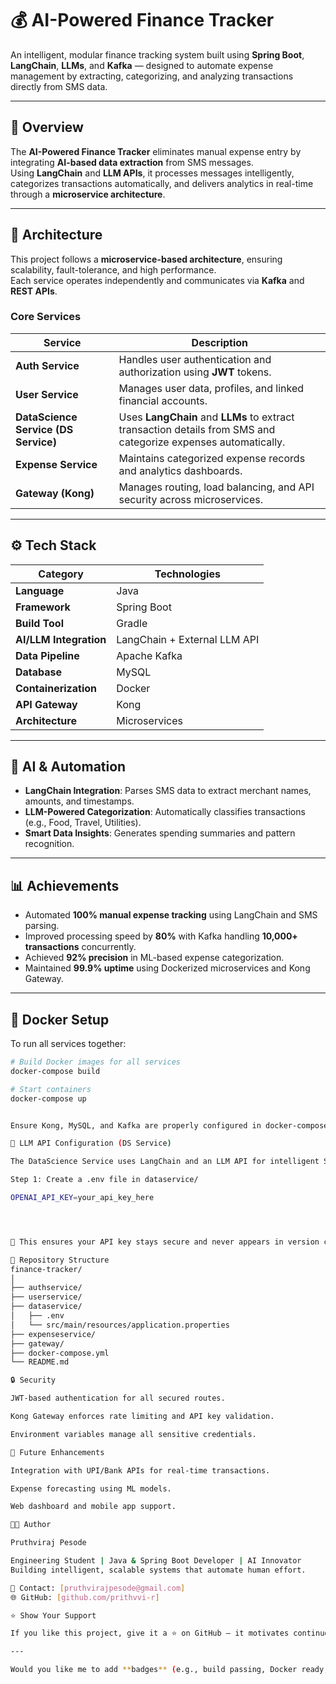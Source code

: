 # 💰 AI-Powered Finance Tracker

An intelligent, modular finance tracking system built using **Spring Boot**, **LangChain**, **LLMs**, and **Kafka** — designed to automate expense management by extracting, categorizing, and analyzing transactions directly from SMS data.

---

## 🚀 Overview

The **AI-Powered Finance Tracker** eliminates manual expense entry by integrating **AI-based data extraction** from SMS messages.  
Using **LangChain** and **LLM APIs**, it processes messages intelligently, categorizes transactions automatically, and delivers analytics in real-time through a **microservice architecture**.

---

## 🧩 Architecture

This project follows a **microservice-based architecture**, ensuring scalability, fault-tolerance, and high performance.  
Each service operates independently and communicates via **Kafka** and **REST APIs**.

### Core Services
| Service | Description |
|----------|-------------|
| **Auth Service** | Handles user authentication and authorization using **JWT** tokens. |
| **User Service** | Manages user data, profiles, and linked financial accounts. |
| **DataScience Service (DS Service)** | Uses **LangChain** and **LLMs** to extract transaction details from SMS and categorize expenses automatically. |
| **Expense Service** | Maintains categorized expense records and analytics dashboards. |
| **Gateway (Kong)** | Manages routing, load balancing, and API security across microservices. |

---

## ⚙️ Tech Stack

| Category | Technologies |
|-----------|---------------|
| **Language** | Java |
| **Framework** | Spring Boot |
| **Build Tool** | Gradle |
| **AI/LLM Integration** | LangChain + External LLM API |
| **Data Pipeline** | Apache Kafka |
| **Database** | MySQL |
| **Containerization** | Docker |
| **API Gateway** | Kong |
| **Architecture** | Microservices |

---

## 🧠 AI & Automation

- **LangChain Integration**: Parses SMS data to extract merchant names, amounts, and timestamps.  
- **LLM-Powered Categorization**: Automatically classifies transactions (e.g., Food, Travel, Utilities).  
- **Smart Data Insights**: Generates spending summaries and pattern recognition.

---

## 📊 Achievements

- Automated **100% manual expense tracking** using LangChain and SMS parsing.  
- Improved processing speed by **80%** with Kafka handling **10,000+ transactions** concurrently.  
- Achieved **92% precision** in ML-based expense categorization.  
- Maintained **99.9% uptime** using Dockerized microservices and Kong Gateway.

---

## 🐳 Docker Setup

To run all services together:

```bash
# Build Docker images for all services
docker-compose build

# Start containers
docker-compose up


Ensure Kong, MySQL, and Kafka are properly configured in docker-compose.yml.

🔑 LLM API Configuration (DS Service)

The DataScience Service uses LangChain and an LLM API for intelligent SMS parsing.

Step 1: Create a .env file in dataservice/

OPENAI_API_KEY=your_api_key_here




🧩 This ensures your API key stays secure and never appears in version control.

📁 Repository Structure
finance-tracker/
│
├── authservice/
├── userservice/
├── dataservice/
│   ├── .env
│   └── src/main/resources/application.properties
├── expenseservice/
├── gateway/
├── docker-compose.yml
└── README.md

🔒 Security

JWT-based authentication for all secured routes.

Kong Gateway enforces rate limiting and API key validation.

Environment variables manage all sensitive credentials.

🧪 Future Enhancements

Integration with UPI/Bank APIs for real-time transactions.

Expense forecasting using ML models.

Web dashboard and mobile app support.

🧑‍💻 Author

Pruthviraj Pesode

Engineering Student | Java & Spring Boot Developer | AI Innovator
Building intelligent, scalable systems that automate human effort.

📧 Contact: [pruthvirajpesode@gmail.com]
🌐 GitHub: [github.com/prithvvi-r]

⭐️ Show Your Support

If you like this project, give it a ⭐ on GitHub — it motivates continuous innovation!

---

Would you like me to add **badges** (e.g., build passing, Docker ready, LangChain powered, Java version) and a **one-line tagline banner** at the top for a more polished GitHub profile presentation?

